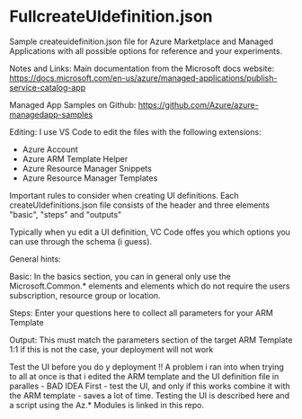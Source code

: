 # FullcreateUIdefinition.json
Sample createuidefinition.json file for Azure Marketplace and Managed Applications with all possible options for reference and your experiments.

Notes and Links:
Main documentation from the Microsoft docs website:
https://docs.microsoft.com/en-us/azure/managed-applications/publish-service-catalog-app

Managed App Samples on Github:
https://github.com/Azure/azure-managedapp-samples

Editing:
I use VS Code to edit the files with the following extensions:
* Azure Account
* Azure ARM Template Helper
* Azure Resource Manager Snippets
* Azure Resource Manager Templates

Important rules to consider when creating UI definitions.
Each createUIdefinitions.json file consists of the header and three elements "basic", "steps" and "outputs"

Typically when yu edit a UI definition, VC Code offes you which options you can use through the schema (i guess).

General hints:

Basic: 
In the basics section, you can in general only use the Microsoft.Common.* elements and elements which do not require the users subscription, resource group or location. 

Steps:
Enter your questions here to collect all parameters for your ARM Template

Output:
This must match the parameters section of the target ARM Template 1:1 if this is not the case, your deployment will not work

Test the UI before you do y deployment !!
A problem i ran into when trying to all at once is that i edited the ARM template and the UI definition file in paralles - BAD IDEA
First - test the UI, and only if this works combine it with the ARM template - saves a lot of time.
Testing the UI is described here and a script using the Az.* Modules is linked in this repo.
